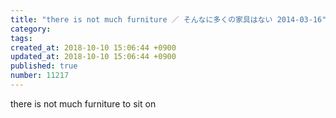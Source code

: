 ```yaml
---
title: "there is not much furniture ／ そんなに多くの家具はない 2014-03-16"
category: 
tags: 
created_at: 2018-10-10 15:06:44 +0900
updated_at: 2018-10-10 15:06:44 +0900
published: true
number: 11217
---
```


there is not much furniture to sit on
